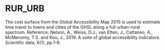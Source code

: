 # RUR_URB

The cost surface from the Global Accessibility Map 2015 is used to estimate time travel to towns and cities of the GHSL along a full urban-rural spectrum.
Reference: 
Nelson, A., Weiss, D.J., van Etten, J., Cattaneo, A., McMenomy, T.S. and Koo, J., 2019. A suite of global accessibility indicators. Scientific data, 6(1), pp.1-9.


